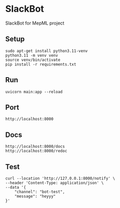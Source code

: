 # SlackBot

SlackBot for MepML project

## Setup
```
sudo apt-get install python3.11-venv
python3.11 -m venv venv
source venv/bin/activate
pip install -r requirements.txt
``` 

## Run
```
uvicorn main:app --reload
```

## Port
```
http://localhost:8000
```

## Docs
```
http://localhost:8000/docs
http://localhost:8000/redoc
```

## Test
```
curl --location 'http://127.0.0.1:8000/notify' \
--header 'Content-Type: application/json' \
--data '{
    "channel": "bot-test",
    "message": "heyyy"
}'
```
